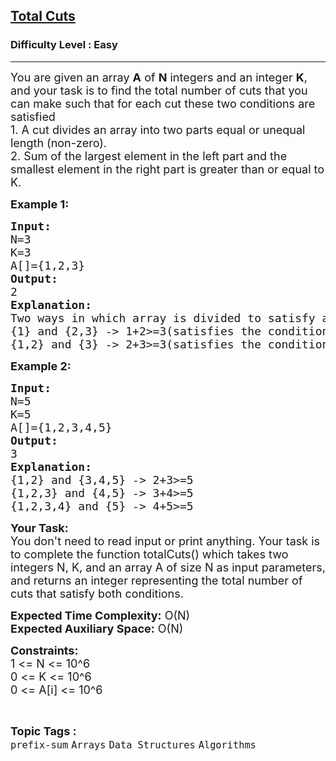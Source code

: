 <h2><a href="https://practice.geeksforgeeks.org/problems/cbd515a00f6537180d2e66f1ffe11093a128e560/1">Total Cuts</a></h2><h3>Difficulty Level : Easy</h3><hr><div class="problems_problem_content__Xm_eO" bis_skin_checked="1"><p><span style="font-size:18px">You are given an array <strong>A</strong> of <strong>N</strong> integers and an integer <strong>K</strong>, and your task is to find the total number of cuts that you can make such that for each cut these two conditions are satisfied<br>
1. A cut divides an array into two parts equal or unequal length (non-zero).<br>
2. Sum of the largest element in the left part and the smallest element in the right part is greater than or equal to K.</span></p>

<p><strong><span style="font-size:18px">Example 1:</span></strong></p>

<pre><span style="font-size:18px"><strong>Input:</strong>
N=3
K=3
A[]={1,2,3}</span>
<span style="font-size:18px"><strong>Output:</strong>
2</span>
<span style="font-size:18px"><strong>Explanation:</strong>
Two ways in which array is divided to satisfy above conditions are:
{1} and {2,3} -&gt; 1+2&gt;=3(satisfies the condition)
{1,2} and {3} -&gt; 2+3&gt;=3(satisfies the condition)</span></pre>

<p><strong><span style="font-size:18px">Example 2:</span></strong></p>

<pre><span style="font-size:18px"><strong>Input:</strong>
N=5
K=5
A[]={1,2,3,4,5}</span>
<span style="font-size:18px"><strong>Output:</strong>
3</span>
<span style="font-size:18px"><strong>Explanation:</strong>
{1,2} and {3,4,5} -&gt; 2+3&gt;=5
{1,2,3} and {4,5} -&gt; 3+4&gt;=5
{1,2,3,4} and {5} -&gt; 4+5&gt;=5</span></pre>

<p><span style="font-size:18px"><strong>Your Task:</strong><br>
You don't need to read input or print anything. Your task is to complete the function totalCuts() which takes two integers N, K, and an array A of size N as input parameters, and returns an integer representing the total number of cuts that satisfy both conditions.</span></p>

<p><span style="font-size:18px"><strong>Expected Time Complexity:</strong>&nbsp;O(N)<br>
<strong>Expected Auxiliary Space:</strong>&nbsp;O(N)</span></p>

<p><span style="font-size:18px"><strong>Constraints:</strong><br>
1 &lt;= N &lt;= 10^6<br>
0 &lt;= K &lt;= 10^6<br>
0 &lt;= A[i] &lt;= 10^6</span></p>
</div><br><p><span style=font-size:18px><strong>Topic Tags : </strong><br><code>prefix-sum</code>&nbsp;<code>Arrays</code>&nbsp;<code>Data Structures</code>&nbsp;<code>Algorithms</code>&nbsp;